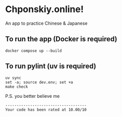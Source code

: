 # Chponskiy.online!

An app to practice Chinese & Japanese

## To run the app (Docker is required)
```
docker compose up --build
```

## To run pylint (uv is required)
```
uv sync
set -a; source dev.env; set +a
make check
```

P.S. you better believe me
```
------------------------------------
Your code has been rated at 10.00/10
```
